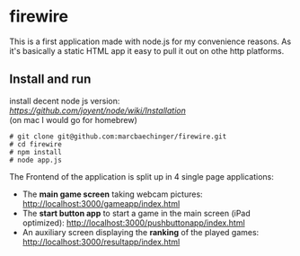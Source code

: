 # firewire

This is a first application made with node.js for my convenience reasons. As it's basically a static HTML app it easy to pull it out on othe http platforms.

## Install and run

install decent node js version: <i>https://github.com/joyent/node/wiki/Installation</i><br/>
(on mac I would go for homebrew)
	
<pre><code># git clone git@github.com:marcbaechinger/firewire.git
# cd firewire
# npm install
# node app.js
</code></pre>

The Frontend of the application is split up in 4 single page applications:

* The <b>main game screen</b> taking webcam pictures: <a href="http://localhost:3000/gameapp/index.html">http://localhost:3000/gameapp/index.html</a> 
* The <b>start button app</b> to start a game in the main screen (iPad optimized): <a href="http://localhost:3000/pushbuttonapp/index.html">http://localhost:3000/pushbuttonapp/index.html</a>
* An auxiliary screen displaying the <b>ranking</b> of the played games: <a href="http://localhost:3000/pushbuttonapp/index.html">http://localhost:3000/resultapp/index.html</a>





